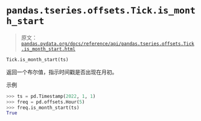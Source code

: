 # `pandas.tseries.offsets.Tick.is_month_start`

> 原文：[`pandas.pydata.org/docs/reference/api/pandas.tseries.offsets.Tick.is_month_start.html`](https://pandas.pydata.org/docs/reference/api/pandas.tseries.offsets.Tick.is_month_start.html)

```py
Tick.is_month_start(ts)
```

返回一个布尔值，指示时间戳是否出现在月初。

示例

```py
>>> ts = pd.Timestamp(2022, 1, 1)
>>> freq = pd.offsets.Hour(5)
>>> freq.is_month_start(ts)
True 
```
